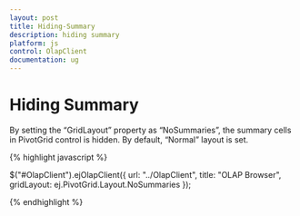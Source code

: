 ```yaml
---
layout: post
title: Hiding-Summary
description: hiding summary
platform: js
control: OlapClient
documentation: ug
---
```


# Hiding Summary

By setting the “GridLayout” property as “NoSummaries”, the summary cells in PivotGrid control is hidden. By default, “Normal” layout is set.

{% highlight javascript %}

$("#OlapClient").ejOlapClient({
        url: "../OlapClient",
        title: "OLAP Browser",
        gridLayout: ej.PivotGrid.Layout.NoSummaries
    });
    
{% endhighlight %}

